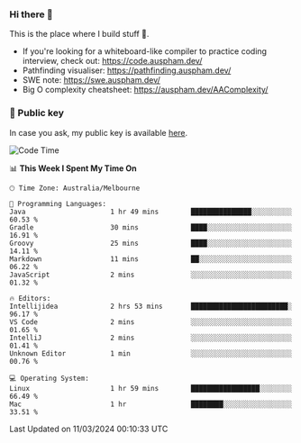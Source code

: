 ### Hi there 👋

This is the place where I build stuff 👀. 

- If you're looking for a whiteboard-like compiler to practice coding interview, check out: https://code.auspham.dev/
- Pathfinding visualiser: https://pathfinding.auspham.dev/
- SWE note: https://swe.auspham.dev/
- Big O complexity cheatsheet: https://auspham.dev/AAComplexity/

### 🔑 Public key

In case you ask, my public key is available [here](https://public.auspham.dev/).

<!--START_SECTION:waka-->
![Code Time](http://img.shields.io/badge/Code%20Time-1%2C218%20hrs%2025%20mins-blue)

📊 **This Week I Spent My Time On** 

```text
🕑︎ Time Zone: Australia/Melbourne

💬 Programming Languages: 
Java                     1 hr 49 mins        ███████████████░░░░░░░░░░   60.53 % 
Gradle                   30 mins             ████░░░░░░░░░░░░░░░░░░░░░   16.91 % 
Groovy                   25 mins             ████░░░░░░░░░░░░░░░░░░░░░   14.11 % 
Markdown                 11 mins             ██░░░░░░░░░░░░░░░░░░░░░░░   06.22 % 
JavaScript               2 mins              ░░░░░░░░░░░░░░░░░░░░░░░░░   01.32 % 

🔥 Editors: 
Intellijidea             2 hrs 53 mins       ████████████████████████░   96.17 % 
VS Code                  2 mins              ░░░░░░░░░░░░░░░░░░░░░░░░░   01.65 % 
IntelliJ                 2 mins              ░░░░░░░░░░░░░░░░░░░░░░░░░   01.41 % 
Unknown Editor           1 min               ░░░░░░░░░░░░░░░░░░░░░░░░░   00.76 % 

💻 Operating System: 
Linux                    1 hr 59 mins        █████████████████░░░░░░░░   66.49 % 
Mac                      1 hr                ████████░░░░░░░░░░░░░░░░░   33.51 % 
```


 Last Updated on 11/03/2024 00:10:33 UTC
<!--END_SECTION:waka-->

<!--
**rockmanvnx6/rockmanvnx6** is a ✨ _special_ ✨ repository because its `README.md` (this file) appears on your GitHub profile.

Here are some ideas to get you started:

- 🔭 I’m currently working on ...
- 🌱 I’m currently learning ...
- 👯 I’m looking to collaborate on ...
- 🤔 I’m looking for help with ...
- 💬 Ask me about ...
- 📫 How to reach me: ...
- 😄 Pronouns: ...
- ⚡ Fun fact: ...
-->
